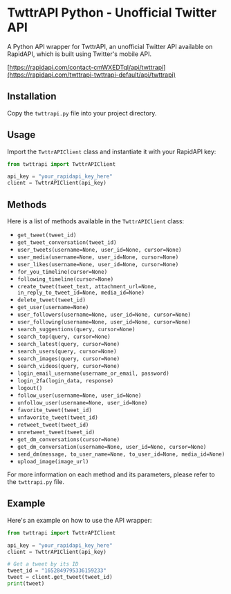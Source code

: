 # TwttrAPI Python - Unofficial Twitter API

A Python API wrapper for TwttrAPI, an unofficial Twitter API available on RapidAPI, which is built using Twitter's mobile API.

[https://rapidapi.com/contact-cmWXEDTql/api/twttrapi](https://rapidapi.com/twttrapi-twttrapi-default/api/twttrapi)

## Installation

Copy the `twttrapi.py` file into your project directory.

## Usage

Import the `TwttrAPIClient` class and instantiate it with your RapidAPI key:

```python
from twttrapi import TwttrAPIClient

api_key = "your_rapidapi_key_here"
client = TwttrAPIClient(api_key)
```

## Methods

Here is a list of methods available in the `TwttrAPIClient` class:

* `get_tweet(tweet_id)`
* `get_tweet_conversation(tweet_id)`
* `user_tweets(username=None, user_id=None, cursor=None)`
* `user_media(username=None, user_id=None, cursor=None)`
* `user_likes(username=None, user_id=None, cursor=None)`
* `for_you_timeline(cursor=None)`
* `following_timeline(cursor=None)`
* `create_tweet(tweet_text, attachment_url=None, in_reply_to_tweet_id=None, media_id=None)`
* `delete_tweet(tweet_id)`
* `get_user(username=None)`
* `user_followers(username=None, user_id=None, cursor=None)`
* `user_following(username=None, user_id=None, cursor=None)`
* `search_suggestions(query, cursor=None)`
* `search_top(query, cursor=None)`
* `search_latest(query, cursor=None)`
* `search_users(query, cursor=None)`
* `search_images(query, cursor=None)`
* `search_videos(query, cursor=None)`
* `login_email_username(username_or_email, password)`
* `login_2fa(login_data, response)`
* `logout()`
* `follow_user(username=None, user_id=None)`
* `unfollow_user(username=None, user_id=None)`
* `favorite_tweet(tweet_id)`
* `unfavorite_tweet(tweet_id)`
* `retweet_tweet(tweet_id)`
* `unretweet_tweet(tweet_id)`
* `get_dm_conversations(cursor=None)`
* `get_dm_conversation(username=None, user_id=None, cursor=None)`
* `send_dm(message, to_user_name=None, to_user_id=None, media_id=None)`
* `upload_image(image_url)`

For more information on each method and its parameters, please refer to the `twttrapi.py` file.

## Example

Here's an example on how to use the API wrapper:

```python
from twttrapi import TwttrAPIClient

api_key = "your_rapidapi_key_here"
client = TwttrAPIClient(api_key)

# Get a tweet by its ID
tweet_id = "1652849795336159233"
tweet = client.get_tweet(tweet_id)
print(tweet)
```
